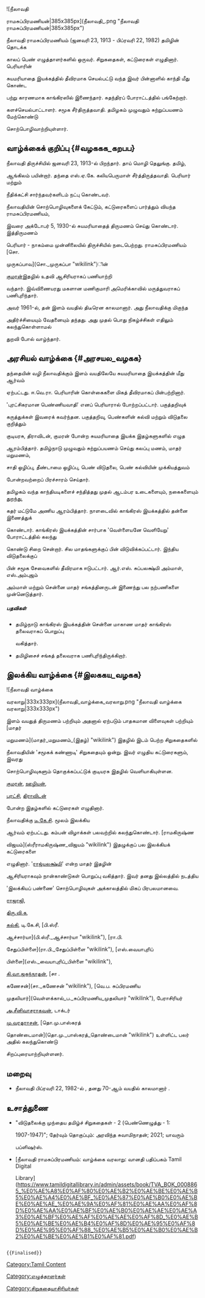 ![நீலாவதி
ராமசுப்பிரமணியன்\|385x385px](நீலாவதி_.png "நீலாவதி ராமசுப்பிரமணியன்|385x385px")
நீலாவதி ராமசுப்பிரமணியம் (ஜனவரி 23, 1913 - பிப்ரவரி 22, 1982) தமிழின் தொடக்க
காலப் பெண் எழுத்தாளர்களில் ஒருவர். சிறுகதைகள், கட்டுரைகள் எழுதினார். பெரியாரின்
சுயமரியாதை இயக்கத்தில் தீவிரமாக செயல்பட்டு வந்த இவர் பின்னாளில் காந்தி மீது கொண்ட
பற்று காரணமாக காங்கிரஸில் இணைந்தார். சுதந்திரப் போராட்டத்தில் பங்கேற்றார்.
களச்செயல்பாட்டாளர். சமூக சீர்திருத்தவாதி. தமிழகம் முழுவதும் சுற்றுப்பயணம் மேற்கொண்டு
சொற்பொழிவாற்றியுள்ளார்.

## வாழ்க்கைக் குறிப்பு {#வழககக_கறபப}

நீலாவதி திருச்சியில் ஜனவரி 23, 1913-ல் பிறந்தார். தாய் மொழி தெலுங்கு. தமிழ்,
ஆங்கிலம் பயின்றார். தந்தை எஸ்.ஏ.கே. கலியபெருமாள் சீர்த்திருத்தவாதி. பெரியார் மற்றும்
நீதிக்கட்சி சார்ந்தவர்களிடம் நட்பு கொண்டவர்.

நீலாவதியின் சொற்பொழிவுகளைக் கேட்டும், கட்டுரைகளைப் பார்த்தும் வியந்த ராமசுப்பிரமணியம்,
இவரை அக்டோபர் 5, 1930-ல் சுயமரியாதைத் திருமணம் செய்து கொண்டார். இத்திருமணம்
பெரியார் - நாகம்மை முன்னிலையில் திருச்சியில் நடைபெற்றது. ராமசுப்பிரமணியம் [சொ.
முருகப்பாவ](சொ._முருகப்பா "wikilink")ின்
[குமரன்இதழ](குமரன்_(இதழ்-இந்தியா) "wikilink")ில் உதவி ஆசிரியராகப் பணியாற்றி
வந்தார். இவ்விணையரது மகளான மணிகுமாரி அமெரிக்காவில் மருத்துவராகப் பணிபுரிந்தார்.
அவர் 1961-ல், தன் இளம் வயதில் திடீரென காலமானார். அது நீலாவதிக்கு மிகுந்த
அதிர்ச்சியையும் வேதனையும் தந்தது. அது முதல் பொது நிகழ்ச்சிகள் எதிலும் கலந்துகொள்ளாமல்
துறவி போல் வாழ்ந்தார்.

## அரசியல் வாழ்க்கை {#அரசயல_வழகக}

தந்தையின் வழி நீலாவதிக்கும் இளம் வயதிலேயே சுயமரியாதை இயக்கத்தின் மீது ஆர்வம்
ஏற்பட்டது. ஈ.வெ.ரா. பெரியாரின் கொள்கைகளை மிகத் தீவிரமாகப் பின்பற்றினார்.
\'புரட்சிகரமான பெண்ணியவாதி\' எனப் பெரியாரால் போற்றப்பட்டார். பகுத்தறிவுக்
கருத்துக்கள் இவரைக் கவர்ந்தன. பகுத்தறிவு, பெண்களின் கல்வி மற்றும் விடுதலை குறித்தும்
குடியரசு, திராவிடன், குமரன் போன்ற சுயமரியாதை இயக்க இதழ்களுகளில் எழுத
ஆரம்பித்தார். தமிழ்நாடு முழுவதும் சுற்றுப்பயணம் செய்து கலப்பு மணம், மாதர் மறுமணம்,
சாதி ஒழிப்பு, தீண்டாமை ஒழிப்பு, பெண் விடுதலை, பெண் கல்வியின் முக்கியத்துவம்
போன்றவற்றைப் பிரச்சாரம் செய்தார்.

தமிழகம் வந்த காந்தியடிகளைச் சந்தித்தது முதல் ஆடம்பர உடைகளையும், நகைகளையும் துறந்து,
கதர் மட்டுமே அணிய ஆரம்பித்தார். நாளடைவில் காங்கிரஸ் இயக்கத்தில் தன்னை இணைத்துக்
கொண்டார். காங்கிரஸ் இயக்கத்தின் சார்பாக \'வெள்ளையனே வெளியேறு\' போராட்டத்தில் கலந்து
கொண்டு சிறை சென்றார். சில மாதங்களுக்குப் பின் விடுவிக்கப்பட்டார். இந்திய விடுதலைக்குப்
பின் சமூக சேவைகளில் தீவிரமாக ஈடுபட்டார். ஆர்.எஸ். சுப்பலக்ஷ்மி அம்மாள், எஸ்.அம்புஜம்
அம்மாள் மற்றும் சென்னை மாதர் சங்கத்தினருடன் இணைந்து பல நற்பணிகளை முன்னெடுத்தார்.

##### பதவிகள்

-   தமிழ்நாடு காங்கிரஸ் இயக்கத்தின் சென்னை மாகாண மாதர் காங்கிரஸ் தலைவராகப் பொறுப்பு
    வகித்தார்.
-   தமிழிசைச் சங்கத் தலைவராக பணிபுரிந்திருக்கிறார்.

## இலக்கிய வாழ்க்கை {#இலககய_வழகக}

![நீலாவதி வாழ்க்கை
வரலாறு\|333x333px](நீலாவதி_வாழ்க்கை_வரலாறு.png "நீலாவதி வாழ்க்கை வரலாறு|333x333px")
இளம் வயதுத் திருமணம் பற்றியும் அதனால் ஏற்படும் பாதகமான விளைவுகள் பற்றியும் [மாதர்
மறுமணம்](மாதர்_மறுமணம்_(இதழ்) "wikilink") இதழில் இடம் பெற்ற சிறுகதைகளில்
நீலாவதியின் \'சமூகக் கண்ணாடி\' சிறுகதையும் ஒன்று. இவர் எழுதிய கட்டுரைகளும், இவரது
சொற்பொழிவுகளும் தொகுக்கப்பட்டுக் குடியரசு இதழில் வெளியாகியுள்ளன.
[குமரன்](குமரன்_(இதழ்-இந்தியா) "wikilink"), [ஊழியன்](ஊழியன்_(இதழ்) "wikilink"),
[புரட்சி](புரட்சி(இதழ்) "wikilink"), [திராவிடன்](திராவிடன்(இதழ்) "wikilink")
போன்ற இதழ்களில் கட்டுரைகள் எழுதினார்.

நீலாவதிக்கு [டி.கே.சி](டி.கே.சிதம்பரநாத_முதலியார் "wikilink"). மூலம் இலக்கிய
ஆர்வம் ஏற்பட்டது. கம்பன் விழாக்கள் பலவற்றில் கலந்துகொண்டார். [ராமகிருஷ்ண
விஜயம்](ஸ்ரீராமகிருஷ்ண_விஜயம் "wikilink") இதழுக்குப் பல இலக்கியக் கட்டுரைகளை
எழுதினார். \'[ராஜ்யலக்ஷ்மி](ராஜ்யலக்ஷ்மி(மாதர்_இதழ்) "wikilink")\' என்ற மாதர் இதழின்
ஆசிரியராகவும் நான்காண்டுகள் பொறுப்பு வகித்தார். இவர் தனது இல்லத்தில் நடத்திய
\'இலக்கியப் பண்ணை\' சொற்பொழிவுகள் அக்காலத்தில் மிகப் பிரபலமானவை.
[ராஜாஜி](சக்கரவர்த்தி_ராஜகோபாலாசாரியார் "wikilink"),
[திரு.வி.க](திரு.வி._கல்யாணசுந்தர_முதலியார் "wikilink"),
[கல்கி](கல்கி_(எழுத்தாளர்) "wikilink"), டி.கே.சி, [பி.ஸ்ரீ.
ஆச்சார்யா](பி.ஸ்ரீ._ஆச்சார்யா "wikilink"), [ரா.பி.
சேதுப்பிள்ளை](ரா.பி._சேதுப்பிள்ளை "wikilink"), [எஸ்.வையாபுரிப்
பிள்ளை](எஸ்._வையாபுரிப்_பிள்ளை "wikilink"),
[கி.வா.ஜகந்நாதன்](கி._வா._ஜகந்நாதன் "wikilink"), [சா .
கணேசன்](சா._கணேசன் "wikilink"), [வெ.ப. சுப்பிரமணிய
முதலியார்](வெள்ளக்கால்_ப._சுப்பிரமணிய_முதலியார் "wikilink"), பேராசிரியர்
[அ.சீனிவாசராகவன்](அ.சீனிவாசராகவன் "wikilink"), டாக்டர்
[மு.வரதராசன்](மு._வரதராசன் "wikilink"), [தொ.மு.பாஸ்கரத்
தொண்டைமான்](தொ.மு._பாஸ்கரத்_தொண்டைமான் "wikilink") உள்ளிட்ட பலர் அதில் கலந்துகொண்டு
சிறப்புரையாற்றியுள்ளனர்.

## மறைவு

-   நீலாவதி பிப்ரவரி 22, 1982-ல் , தனது 70-ஆம் வயதில் காலமானார் .

## உசாத்துணை

-   \"விடுதலைக்கு முந்தைய தமிழ்ச் சிறுகதைகள் - 2 (பெண்ணெழுத்து - 1:
    1907-1947)\"; தேர்வும் தொகுப்பும்: அரவிந்த சுவாமிநாதன்; 2021; யாவரும்
    பப்ளிஷர்ஸ்.
-   [நீலாவதி ராமசுப்பிரமணியம்: வாழ்க்கை வரலாறு: வானதி பதிப்பகம் Tamil Digital
    Library](https://www.tamildigitallibrary.in/admin/assets/book/TVA_BOK_0008865_%E0%AE%A8%E0%AF%80%E0%AE%B2%E0%AE%BE%E0%AE%B5%E0%AE%A4%E0%AE%BF_%E0%AE%87%E0%AE%B0%E0%AE%BE%E0%AE%AE_%E0%AE%9A%E0%AF%81%E0%AE%AA%E0%AF%8D%E0%AE%AA%E0%AE%BF%E0%AE%B0%E0%AE%AE%E0%AE%A3%E0%AE%BF%E0%AE%AF%E0%AE%AE%E0%AF%8D_%E0%AE%B5%E0%AE%BE%E0%AE%B4%E0%AF%8D%E0%AE%95%E0%AF%8D%E0%AE%95%E0%AF%88_%E0%AE%B5%E0%AE%B0%E0%AE%B2%E0%AE%BE%E0%AE%B1%E0%AF%81.pdf)

```{=mediawiki}
{{Finalised}}
```
[Category:Tamil Content](Category:Tamil_Content "wikilink")
[Category:எழுத்தாளர்கள்](Category:எழுத்தாளர்கள் "wikilink")
[Category:சிறுகதையாசிரியர்கள்](Category:சிறுகதையாசிரியர்கள் "wikilink")
